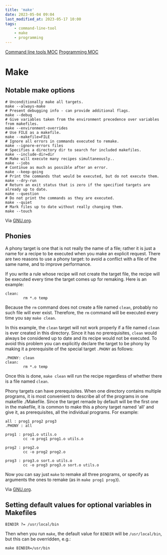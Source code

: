 ```yaml
---
title: 'make'
date: 2023-05-04 09:04
last_modified_at: 2023-05-17 10:00
tags:
    - command-line-tool
    - make
    - programming
---
```


[Command line tools MOC](Command%20line%20tools%20MOC.md)
[Programming MOC](Programming%20MOC.md)

# Make

## Notable make options

```shell
# Unconditionally make all targets.
make --always-make
# Present debugging info - can provide additional flags.
make --debug
# Give variables taken from the environment precedence over variables from makefiles.
make --environment-overrides
# Use FILE as a makefile.
make --makefile=FILE
# Ignore all errors in commands executed to remake.
make --ignore-errors files
# Specifies a directory dir to search for included makefiles.
make --include-dir=dir
# Make will execute many recipes simultaneously..
make --jobs
# Continue as much as possible after an error.
make --keep-going
# Print the commands that would be executed, but do not execute them.
make --dry-run
# Return an exit status that is zero if the specified targets are already up to date.
make --question
# Do not print the commands as they are executed.
make --quiet
# Mark files up to date without really changing them.
make --touch
```

Via [GNU.org](https://www.gnu.org/software/make/manual/html_node/Phony-Targets.html).

## Phonies

A phony target is one that is not really the name of a file; rather it is just a name for a recipe to be executed when you make an explicit request. There are two reasons to use a phony target: to avoid a conflict with a file of the same name, and to improve performance.

If you write a rule whose recipe will not create the target file, the recipe will be executed every time the target comes up for remaking. Here is an example:

```text
clean:
        rm *.o temp
```

Because the `rm` command does not create a file named `clean`, probably no such file will ever exist. Therefore, the `rm` command will be executed every time you say `make clean`.

In this example, the `clean` target will not work properly if a file named `clean` is ever created in this directory. Since it has no prerequisites, `clean` would always be considered up to date and its recipe would not be executed. To avoid this problem you can explicitly declare the target to be phony by making it a prerequisite of the special target `.PHONY` as follows:

```text
.PHONY: clean
clean:
        rm *.o temp
```

Once this is done, `make clean` will run the recipe regardless of whether there is a file named `clean`.

Phony targets can have prerequisites. When one directory contains multiple programs, it is most convenient to describe all of the programs in one makefile ./Makefile. Since the target remade by default will be the first one in the makefile, it is common to make this a phony target named 'all' and give it, as prerequisites, all the individual programs. For example:

```text
all : prog1 prog2 prog3
.PHONY : all

prog1 : prog1.o utils.o
        cc -o prog1 prog1.o utils.o

prog2 : prog2.o
        cc -o prog2 prog2.o

prog3 : prog3.o sort.o utils.o
        cc -o prog3 prog3.o sort.o utils.o
```

Now you can say just `make` to remake all three programs, or specify as arguments the ones to remake (as in `make prog1 prog3`).

Via [GNU.org](https://www.gnu.org/software/make/manual/html_node/Phony-Targets.html).

## Setting default values for optional variables in Makefiles

```text
BINDIR ?= /usr/local/bin
```

Then when you run `make`, the default value for `BINDIR` will be `/usr/local/bin`, but this can be overridden, e.g.:

```text
make BINDIR=/usr/bin
```
